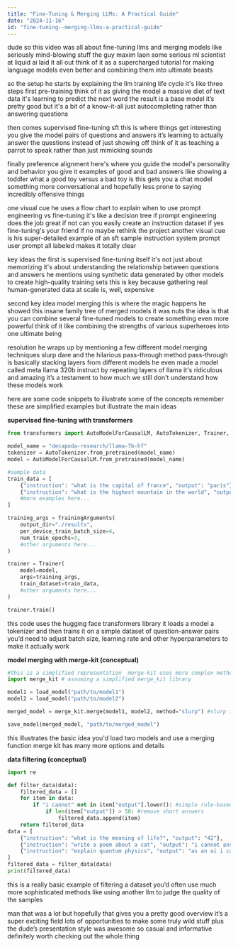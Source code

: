 ```yaml
---
title: "Fine-Tuning & Merging LLMs: A Practical Guide"
date: "2024-11-16"
id: "fine-tuning--merging-llms-a-practical-guide"
---
```


dude so this video was all about fine-tuning llms and merging models  like seriously mind-blowing stuff  the guy maxim laon  some serious ml scientist at liquid ai  laid it all out  think of it as a supercharged tutorial for making language models even better and combining them into ultimate beasts

so the setup  he starts by explaining the llm training life cycle  it's like three steps  first  pre-training  think of it as giving the model a massive diet of text data  it's learning to predict the next word  the result is a base model  it’s pretty good but it's a bit of a know-it-all  just autocompleting rather than answering questions

then comes supervised fine-tuning sft  this is where things get interesting  you give the model pairs of questions and answers  it’s learning to actually answer the questions instead of just showing off  think of it as teaching a parrot to speak rather than just mimicking sounds

finally  preference alignment  here's where you guide the model's personality and behavior  you give it examples of good and bad answers  like showing a toddler what a good toy versus a bad toy is  this gets you a chat model  something more conversational and hopefully less prone to saying incredibly offensive things

one visual cue  he uses a flow chart to explain when to use prompt engineering vs fine-tuning  it's like a decision tree  if prompt engineering does the job  great  if not  can you easily create an instruction dataset  if yes  fine-tuning's your friend  if no  maybe rethink the project  another visual cue is his super-detailed example of an sft sample  instruction system prompt user prompt all labeled  makes it totally clear

key ideas  the first is supervised fine-tuning itself  it's not just about memorizing  it's about understanding the relationship between questions and answers  he mentions using synthetic data generated by other models to create high-quality training sets  this is key because gathering real human-generated data at scale is, well, expensive

second key idea model merging  this is where the magic happens  he showed this insane family tree of merged models  it was nuts  the idea is that you can combine several fine-tuned models to create something even more powerful  think of it like combining the strengths of various superheroes into one ultimate being

resolution  he wraps up by mentioning a few different model merging techniques  slurp dare and the hilarious pass-through method  pass-through is basically stacking layers from different models  he even made a model called meta llama 320b instruct by repeating layers of llama  it's ridiculous and amazing  it’s a testament to how much we still don't understand how these models work


here are some code snippets to illustrate some of the concepts  remember  these are simplified examples but illustrate the main ideas

**supervised fine-tuning with transformers**


```python
from transformers import AutoModelForCausalLM, AutoTokenizer, Trainer, TrainingArguments

model_name = "decapoda-research/llama-7b-hf"
tokenizer = AutoTokenizer.from_pretrained(model_name)
model = AutoModelForCausalLM.from_pretrained(model_name)

#sample data
train_data = [
    {"instruction": "what is the capital of france", "output": "paris"},
    {"instruction": "what is the highest mountain in the world", "output": "mount everest"},
    #more examples here...
]

training_args = TrainingArguments(
    output_dir="./results",
    per_device_train_batch_size=4,
    num_train_epochs=3,
    #other arguments here...
)

trainer = Trainer(
    model=model,
    args=training_args,
    train_dataset=train_data,
    #other arguments here...
)

trainer.train()
```

this code uses the hugging face transformers library  it loads a model  a tokenizer  and then trains it on a simple dataset of question-answer pairs  you’d need to adjust  batch size, learning rate and other hyperparameters to make it actually work

**model merging with merge-kit (conceptual)**

```python
#this is a simplified representation  merge-kit uses more complex methods
import merge_kit # assuming a simplified merge_kit library

model1 = load_model("path/to/model1")
model2 = load_model("path/to/model2")

merged_model = merge_kit.merge(model1, model2, method="slurp") #slurp is one method

save_model(merged_model, "path/to/merged_model")
```

this illustrates the basic idea  you'd load two models and use a merging function  merge kit has many more options and details

**data filtering (conceptual)**


```python
import re

def filter_data(data):
    filtered_data = []
    for item in data:
        if "i cannot" not in item["output"].lower(): #simple rule-based filter
            if len(item["output"]) > 50: #remove short answers
                filtered_data.append(item)
    return filtered_data
data = [
    {"instruction": "what is the meaning of life?", "output": "42"},
    {"instruction": "write a poem about a cat", "output": "i cannot answer that question"},
    {"instruction": "explain quantum physics", "output": "as an ai i cannot answer that question"}
]
filtered_data = filter_data(data)
print(filtered_data)
```

this is a really basic example of filtering a dataset  you’d often use much more sophisticated methods  like using another llm to judge the quality of the samples

man  that was a lot  but hopefully  that gives you a pretty good overview  it’s a super exciting field  lots of opportunities to make some truly wild stuff  plus  the dude’s presentation style was awesome  so casual and informative  definitely worth checking out the whole thing
